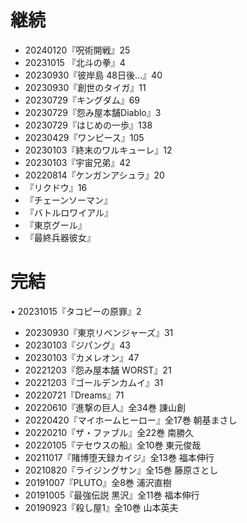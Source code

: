 # 継続
* 20240120『呪術開戦』25
* 20231015 『北斗の拳』4
* 20230930『彼岸島 48日後…』40
* 20230930『創世のタイガ』11
* 20230729『キングダム』69
* 20230729『怨み屋本舗Diablo』3
* 20230729『はじめの一歩』138
* 20230429『ワンピース』105
* 20230103『終末のワルキューレ』12
* 20230103『宇宙兄弟』42
* 20220814『ケンガンアシュラ』20
* 『リクドウ』16
* 『チェーンソーマン』
* 『バトルロワイアル』
* 『東京グール』
* 『最終兵器彼女』

# 完結
• 20231015『タコピーの原罪』2
* 20230930『東京リベンジャーズ』31
* 20230103『ジパング』43
* 20230103『カメレオン』47
* 20221203『怨み屋本舗 WORST』21
* 20221203『ゴールデンカムイ』31
* 20220721『Dreams』71
* 20220610『進撃の巨人』全34巻 諌山創
* 20220420『マイホームヒーロー』全17巻 朝基まさし
* 20220210『ザ・ファブル』全22巻 南勝久
* 20220105『テセウスの船』全10巻 東元俊哉
* 20211017『賭博堕天録カイジ』全13巻 福本伸行
* 20210820『ライジングサン』全15巻 藤原さとし
* 20191007『PLUTO』全8巻 浦沢直樹
* 20191005『最強伝説 黒沢』全11巻 福本伸行
* 20190923『殺し屋1』全10巻 山本英夫

